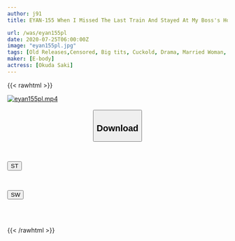 ```yaml
---
author: j91
title: EYAN-155 When I Missed The Last Train And Stayed At My Boss's House, My Boss's Big-breasted Wife Tempted Me To Estrus ... A Short-range Affair Next To My Sleeping Husband, I Was Excited And Continued To Fuck Until Morning. Saki Okuda

url: /was/eyan155pl
date: 2020-07-25T06:00:00Z
image: "eyan155pl.jpg"
tags: [Old Releases,Censored, Big tits, Cuckold, Drama, Married Woman, Solowork, Titty fuck]
maker: [E-body]
actress: [Okuda Saki]
---
```



{{< rawhtml >}}

<div class="video" data-videoid="zbrQmMQYeyfYLKA">
    <a href="javascript:;">
        <img src="/was/eyan155pl/eyan155pl.jpg" width="WIDTH" height="HEIGHT" alt="eyan155pl.mp4" loading="lazy">
    </a>
</div>

<script type="text/javascript" src="https://j91.asia/asset/on-demand-st.js"></script>

<br>
  <link rel="stylesheet" href="https://j91.asia/asset/bs5.css">
  
  <center>
  <button class="btn btn-primary" type="button" data-bs-toggle="collapse" data-bs-target=".multi-collapse" aria-expanded="false" aria-controls="multiCollapseExample1 multiCollapseExample2"><h2>Download</h2></button></center>
</p>
<div class="row">
  <div class="col">
    <div class="collapse multi-collapse" id="multiCollapseExample1">
      <div class="card card-body">
	      	      <br>
<div class="buttons">  
<p><a href="https://streamtape.to/v/zbrQmMQYeyfYLKA" target="_blank"><button class="btn-hover color-3"><i class="fa fa-download"></i> ST</button></a></p></div>
    </div>
  </div>
</div>
  <div class="col">
    <div class="collapse multi-collapse" id="multiCollapseExample2">
      <div class="card card-body">
	      <br>
<div class="buttons">
<p><a href="https://cdnwish.com/n1b46a1ash7h" target="_blank"><button class="btn-hover color-2"><i class="fa fa-download"></i> SW</button></a></p></div>
<br><br>
      </div>
    </div>
  </div>
</div>

{{< /rawhtml >}}
